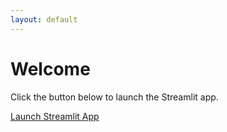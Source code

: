 ```yaml
---
layout: default
---
```


# Welcome

Click the button below to launch the Streamlit app.

[Launch Streamlit App](https://share.streamlit.io/Thanh131103/finalproject/main/Welcome.py)
